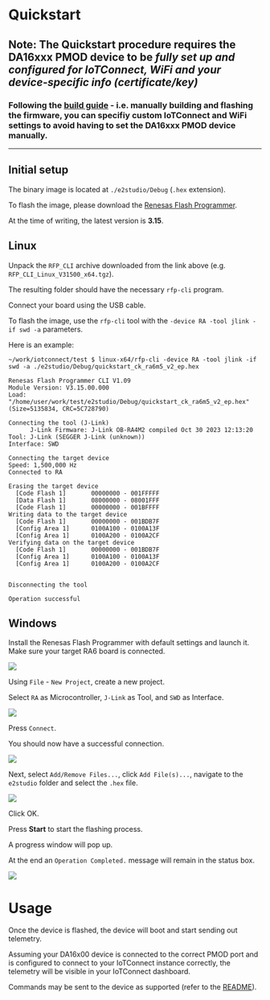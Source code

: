 # Quickstart

## **Note:** The Quickstart procedure requires the DA16xxx PMOD device to be *fully set up and configured for IoTConnect, WiFi and your device-specific info (certificate/key)*

### Following the [build guide](README.md) - i.e. manually building and flashing the firmware, you can specifiy custom IoTConnect and WiFi settings to avoid having to set the DA16xxx PMOD device manually.

---

## Initial setup

The binary image is located at `./e2studio/Debug` (`.hex` extension).

To flash the image, please download the [Renesas Flash Programmer](https://www.renesas.com/us/en/software-tool/renesas-flash-programmer-programming-gui#downloads).

At the time of writing, the latest version is **3.15**.

## Linux

Unpack the `RFP_CLI` archive downloaded from the link above (e.g. `RFP_CLI_Linux_V31500_x64.tgz`).

The resulting folder should have the necessary `rfp-cli` program.

Connect your board using the USB cable.

To flash the image, use the `rfp-cli` tool with the `-device RA -tool jlink -if swd -a` parameters. 

Here is an example:

```
~/work/iotconnect/test $ linux-x64/rfp-cli -device RA -tool jlink -if swd -a ./e2studio/Debug/quickstart_ck_ra6m5_v2_ep.hex

Renesas Flash Programmer CLI V1.09
Module Version: V3.15.00.000
Load: "/home/user/work/test/e2studio/Debug/quickstart_ck_ra6m5_v2_ep.hex" (Size=5135834, CRC=5C728790)

Connecting the tool (J-Link)
      J-Link Firmware: J-Link OB-RA4M2 compiled Oct 30 2023 12:13:20
Tool: J-Link (SEGGER J-Link (unknown))                                          
Interface: SWD

Connecting the target device
Speed: 1,500,000 Hz
Connected to RA

Erasing the target device
  [Code Flash 1]       00000000 - 001FFFFF
  [Data Flash 1]       08000000 - 08001FFF                                      
  [Code Flash 1]       00000000 - 001BFFFF                                      
Writing data to the target device                                               
  [Code Flash 1]       00000000 - 001BDB7F
  [Config Area 1]      0100A100 - 0100A13F                                      
  [Config Area 1]      0100A200 - 0100A2CF                                      
Verifying data on the target device                                             
  [Code Flash 1]       00000000 - 001BDB7F
  [Config Area 1]      0100A100 - 0100A13F                                      
  [Config Area 1]      0100A200 - 0100A2CF                                      
                                                                                

Disconnecting the tool

Operation successful
```

## Windows

Install the Renesas Flash Programmer with default settings and launch it. Make sure your target RA6 board is connected.

![](assets/win1.png)

Using `File` - `New Project`, create a new project.

Select `RA` as Microcontroller, `J-Link` as Tool, and `SWD` as Interface.

![](assets/win2.png)

Press `Connect`.

You should now have a successful connection.

![](assets/win3.png)

Next, select `Add/Remove Files...`, click `Add File(s)...`, navigate to the `e2studio` folder and select the `.hex` file.

![](assets/win4.png)

Click OK.

Press **Start** to start the flashing process.

A progress window will pop up.

At the end an `Operation Completed.` message will remain in the status box.

![](assets/win5.png)

# Usage 

Once the device is flashed, the device will boot and start sending out telemetry.

Assuming your DA16x00 device is connected to the correct PMOD port and is configured to connect to your IoTConnect instance correctly, the telemetry will be visible in your IoTConnect dashboard.

Commands may be sent to the device as supported (refer to the [README](./README.md)).
